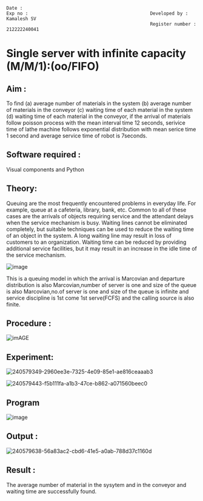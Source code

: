 ```
Date :
Exp no :                                             Developed by : Kamalesh SV
                                                     Register number : 212222240041
```
# Single server with infinite capacity (M/M/1):(oo/FIFO)
## Aim :
To find (a) average number of materials in the system (b) average number of materials in the conveyor (c) waiting time of each material in the system (d) waiting time of each material in the conveyor, if the arrival  of materials follow poisson process with the mean interval time 12 seconds, serivice time of lathe machine follows exponential distribution with mean serice time 1 second and average service time of robot is 7seconds.

## Software required :
Visual components and Python

## Theory:
Queuing are the most frequently encountered problems in everyday life. For example, queue at a cafeteria, library, bank, etc. Common to all of these cases are the arrivals of objects requiring service and the attendant delays when the service mechanism is busy. Waiting lines cannot be eliminated completely, but suitable techniques can be used to reduce the waiting time of an object in the system. A long waiting line may result in loss of customers to an organization. Waiting time can be reduced by providing additional service facilities, but it may result in an increase in the idle time of the service mechanism.

![image](1.png)

This is a queuing model in which the arrival is Marcovian and departure distribution is also Marcovian,number of server is one and size of the queue is also Marcovian,no.of server is one and size of the queue is infinite and service discipline is 1st come 1st serve(FCFS) and the calling source is also finite.

## Procedure :

![imAGE](2.png)



## Experiment:

![240579349-2960ee3e-7325-4e09-85e1-ae816ceaaab3](https://github.com/H515piyush/Single-server-infinite-capacity---Markov-Model/assets/147472999/538c84ed-4310-412c-8eaf-15363ec6d4d1)

![240579443-f5b111fa-a1b3-47ce-b862-a071560beec0](https://github.com/H515piyush/Single-server-infinite-capacity---Markov-Model/assets/147472999/4e1fc07e-fe8f-4e02-bdb6-abd33955795d)





 
## Program
![image](https://github.com/ramjan1729/Single-server-infinite-capacity---Markov-Model/assets/103921593/5f1fd58d-5929-4c51-89ea-4cef009e5bad)

## Output :
![240579638-56a83ac2-cbd6-41e5-a0ab-788d37c1160d](https://github.com/H515piyush/Single-server-infinite-capacity---Markov-Model/assets/147472999/89499d73-f5bb-481b-973b-c609d512b166)


## Result :
The average number of material in the sysytem and in the conveyor and waiting time are successfully found.

